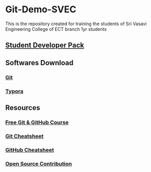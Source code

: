 # Git-Demo-SVEC
This is the repository created for training the students of Sri Vasavi Engineering College of ECT branch 1yr students


## [Student Developer Pack](https://education.github.com/)

## Softwares Download

### [Git](https://git-scm.com/downloads)
### [Typora](http://typora.io/)

## Resources

### [Free Git & GitHub Course](https://openclassrooms.com/en/courses/5671626-manage-your-code-project-with-git-github)
### [Git Cheatsheet](https://education.github.com/git-cheat-sheet-education.pdf)
### [GitHub Cheatsheet](https://training.github.com/downloads/github-git-cheat-sheet.pdf)
### [Open Source Contribution](https://github.com/freeCodeCamp/how-to-contribute-to-open-source)
